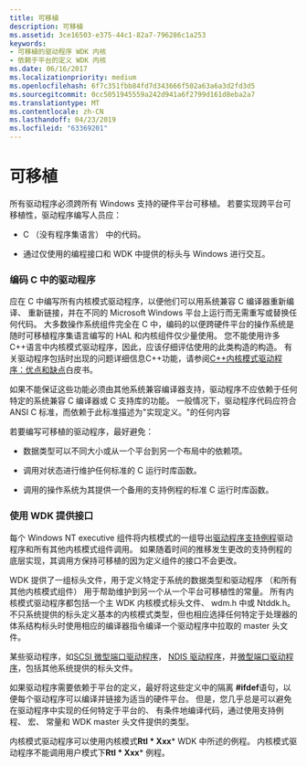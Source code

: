 ```yaml
---
title: 可移植
description: 可移植
ms.assetid: 3ce16503-e375-44c1-82a7-796286c1a253
keywords:
- 可移植的驱动程序 WDK 内核
- 依赖于平台的定义 WDK 内核
ms.date: 06/16/2017
ms.localizationpriority: medium
ms.openlocfilehash: 6f7c351fbb84fd7d343666f502a63a6a3d2fd3d5
ms.sourcegitcommit: 0cc5051945559a242d941a6f2799d161d8eba2a7
ms.translationtype: MT
ms.contentlocale: zh-CN
ms.lasthandoff: 04/23/2019
ms.locfileid: "63369201"
---
```

# <a name="portable"></a>可移植





所有驱动程序必须跨所有 Windows 支持的硬件平台可移植。 若要实现跨平台可移植性，驱动程序编写人员应：

-   C （没有程序集语言） 中的代码。

-   通过仅使用的编程接口和 WDK 中提供的标头与 Windows 进行交互。

### <a name="coding-drivers-in-c"></a>编码 C 中的驱动程序

应在 C 中编写所有内核模式驱动程序，以便他们可以用系统兼容 C 编译器重新编译、 重新链接，并在不同的 Microsoft Windows 平台上运行而无需重写或替换任何代码。 大多数操作系统组件完全在 C 中，编码的以便跨硬件平台的操作系统是随时可移植程序集语言编写的 HAL 和内核组件仅少量使用。 您不能使用许多C++语言中内核模式驱动程序，因此，应该仔细评估使用的此类构造的构造。 有关驱动程序包括时出现的问题详细信息C++功能，请参阅[C++内核模式驱动程序：优点和缺点](https://go.microsoft.com/fwlink/p/?linkid=56294)白皮书。

如果不能保证这些功能必须由其他系统兼容编译器支持，驱动程序不应依赖于任何特定的系统兼容 C 编译器或 C 支持库的功能。 一般情况下，驱动程序代码应符合 ANSI C 标准，而依赖于此标准描述为"实现定义。"的任何内容

若要编写可移植的驱动程序，最好避免：

-   数据类型可以不同大小或从一个平台到另一个布局中的依赖项。

-   调用对状态进行维护任何标准的 C 运行时库函数。

-   调用的操作系统为其提供一个备用的支持例程的标准 C 运行时库函数。

### <a name="using-wdk-supplied-interfaces"></a>使用 WDK 提供接口

每个 Windows NT executive 组件将内核模式的一组导出[驱动程序支持例程](https://msdn.microsoft.com/library/windows/hardware/ff544200)驱动程序和所有其他内核模式组件调用。 如果随着时间的推移发生更改的支持例程的底层实现，其调用方保持可移植的因为定义组件的接口不会更改。

WDK 提供了一组标头文件，用于定义特定于系统的数据类型和驱动程序 （和所有其他内核模式组件） 用于帮助维护到另一个从一个平台可移植性的常量。 所有内核模式驱动程序都包括一个主 WDK 内核模式标头文件、 wdm.h 中或 Ntddk.h。 不只系统提供的标头定义基本的内核模式类型，但也相应选择任何特定于处理器的体系结构标头时使用相应的编译器指令编译一个驱动程序中拉取的 master 头文件。

某些驱动程序，如[SCSI 微型端口驱动程序](https://msdn.microsoft.com/library/windows/hardware/ff565309)， [NDIS 驱动程序](https://msdn.microsoft.com/library/windows/hardware/ff556938)，并[微型端口驱动程序](https://msdn.microsoft.com/library/windows/hardware/ff570509)，包括其他系统提供的标头文件。

如果驱动程序需要依赖于平台的定义，最好将这些定义中的隔离 **\#ifdef**语句，以便每个驱动程序可以编译并链接为适当的硬件平台。 但是，您几乎总是可以避免在驱动程序中实现的任何特定于平台的、 有条件地编译代码，通过使用支持例程、 宏、 常量和 WDK master 头文件提供的类型。

内核模式驱动程序可以使用内核模式**Rtl * Xxx*** WDK 中所述的例程。 内核模式驱动程序不能调用用户模式下**Rtl * Xxx*** 例程。

 

 




